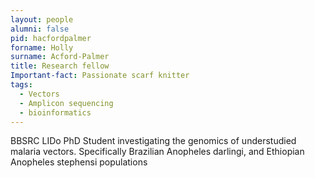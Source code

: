 ```yaml
---
layout: people
alumni: false
pid: hacfordpalmer
forname: Holly
surname: Acford-Palmer
title: Research fellow
Important-fact: Passionate scarf knitter
tags: 
  - Vectors 
  - Amplicon sequencing 
  - bioinformatics
---
```


BBSRC LIDo PhD Student investigating the genomics of understudied malaria vectors. Specifically Brazilian Anopheles darlingi, and Ethiopian Anopheles stephensi populations